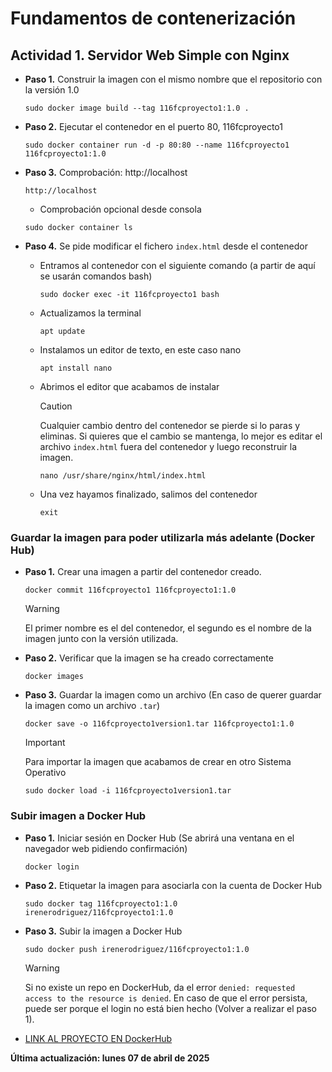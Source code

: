 # Fundamentos de contenerización

## Actividad 1. Servidor Web Simple con Nginx

- **Paso 1.** Construir la imagen con el mismo nombre que el repositorio con la versión 1.0
    ```
    sudo docker image build --tag 116fcproyecto1:1.0 .
    ```

- **Paso 2.** Ejecutar el contenedor en el puerto 80, 116fcproyecto1
    ```
    sudo docker container run -d -p 80:80 --name 116fcproyecto1 116fcproyecto1:1.0
    ```

- **Paso 3.** Comprobación: http://localhost
    ```
    http://localhost
    ```
    * Comprobación opcional desde consola
    ```
    sudo docker container ls
    ```

- **Paso 4.** Se pide modificar el fichero `index.html` desde el contenedor
    * Entramos al contenedor con el siguiente comando (a partir de aquí se usarán comandos bash)
        ```
        sudo docker exec -it 116fcproyecto1 bash
        ```
    * Actualizamos la terminal 
        ```
        apt update
        ```
    * Instalamos un editor de texto, en este caso nano
        ```
        apt install nano
        ```
    * Abrimos el editor que acabamos de instalar 
        > [!CAUTION]
        > Cualquier cambio dentro del contenedor se pierde si lo paras y eliminas. Si quieres que el cambio se mantenga, lo mejor es editar el archivo `index.html` fuera del contenedor y luego reconstruir la imagen.
        ```
        nano /usr/share/nginx/html/index.html 
        ```
    * Una vez hayamos finalizado, salimos del contenedor
        ```
        exit
        ```

### Guardar la imagen para poder utilizarla más adelante (Docker Hub)
- **Paso 1.** Crear una imagen a partir del contenedor creado.
    ```
    docker commit 116fcproyecto1 116fcproyecto1:1.0
    ```
    > [!WARNING] 
    > El primer nombre es el del contenedor, el segundo es el nombre de la imagen junto con la versión utilizada.

- **Paso 2.** Verificar que la imagen se ha creado correctamente
    ```
    docker images
    ```

- **Paso 3.** Guardar la imagen como un archivo (En caso de querer guardar la imagen como un archivo `.tar`)
    ```
    docker save -o 116fcproyecto1version1.tar 116fcproyecto1:1.0
    ```
    > [!IMPORTANT]
    > Para importar la imagen que acabamos de crear en otro Sistema Operativo
    ```
    sudo docker load -i 116fcproyecto1version1.tar
    ```

### Subir imagen a Docker Hub
- **Paso 1.** Iniciar sesión en Docker Hub (Se abrirá una ventana en el navegador web pidiendo confirmación)
    ```
    docker login
    ```

- **Paso 2.** Etiquetar la imagen para asociarla con la cuenta de Docker Hub
    ```
    sudo docker tag 116fcproyecto1:1.0 irenerodriguez/116fcproyecto1:1.0
    ```

- **Paso 3.** Subir la imagen a Docker Hub
    ```
    sudo docker push irenerodriguez/116fcproyecto1:1.0
    ```
    > [!WARNING] 
    > Si no existe un repo en DockerHub, da el error `denied: requested access to the resource is denied`. En caso de que el error persista, puede ser porque el login no está bien hecho (Volver a realizar el paso 1).

* [LINK AL PROYECTO EN DockerHub](https://hub.docker.com/r/irenerodriguez/116fcproyecto1)

**Última actualización: lunes 07 de abril de 2025**